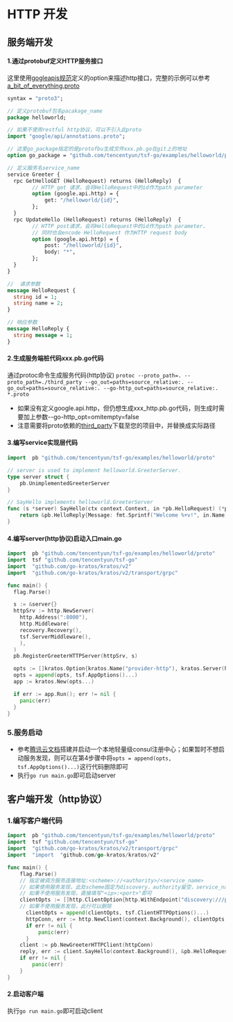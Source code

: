 # HTTP 开发
## 服务端开发
#### 1.通过protobuf定义HTTP服务接口
这里使用[gogleapis规范](https://github.com/googleapis/googleapis/blob/master/google/api/http.proto#L46)定义的option来描述http接口，完整的示例可以参考[a_bit_of_everything.proto](https://github.com/grpc-ecosystem/grpc-gateway/blob/master/examples/internal/proto/examplepb/a_bit_of_everything.proto)
```protobuf
syntax = "proto3";

// 定义protobuf包名pacakage_name
package helloworld;

// 如果不使用restful http协议，可以不引入此proto
import "google/api/annotations.proto";

// 这里go_package指定的是protofbu生成文件xxx.pb.go在git上的地址
option go_package = "github.com/tencentyun/tsf-go/examples/helloworld/proto";

// 定义服务名service_name
service Greeter {
  rpc GetHelloGET (HelloRequest) returns (HelloReply)  {       
        // HTTP get 请求，会将HelloRequest中的id作为path parameter
        option (google.api.http) = {
            get: "/helloworld/{id}",
        };
  }
  rpc UpdateHello (HelloRequest) returns (HelloReply)  {       
        // HTTP post请求，会将HelloRequest中的id作为path parameter，
        // 同时也会encode HelloRequest 作为HTTP request body
        option (google.api.http) = {
            post: "/helloworld/{id}",
            body: "*",
        };
  }
}

//  请求参数
message HelloRequest {
  string id = 1;
  string name = 2;
}

// 响应参数
message HelloReply {
  string message = 1;
}
```
#### 2.生成服务端桩代码xxx.pb.go代码
通过protoc命令生成服务代码(http协议)
`protoc --proto_path=. --proto_path=./third_party
--go_out=paths=source_relative:. --go_out=paths=source_relative:. --go-http_out=paths=source_relative:.  *.proto`
- 如果没有定义google.api.http，但仍想生成xxx_http.pb.go代码，则生成时需要加上参数--go-http_opt=omitempty=false
- 注意需要将proto依赖的[third_party](https://github.com/tencentyun/tsf-go/tree/master/third_party)下载至您的项目中，并替换成实际路径
#### 3.编写service实现层代码
```go
import	pb "github.com/tencentyun/tsf-go/examples/helloworld/proto"

// server is used to implement helloworld.GreeterServer.
type server struct {
	pb.UnimplementedGreeterServer
}

// SayHello implements helloworld.GreeterServer
func (s *server) SayHello(ctx context.Context, in *pb.HelloRequest) (*pb.HelloReply, error) {
	return &pb.HelloReply{Message: fmt.Sprintf("Welcome %+v!", in.Name)}, nil
}
```
#### 4.编写server(http协议)启动入口main.go
```go
import  pb "github.com/tencentyun/tsf-go/examples/helloworld/proto"
import 	tsf "github.com/tencentyun/tsf-go"
import  "github.com/go-kratos/kratos/v2"
import  "github.com/go-kratos/kratos/v2/transport/grpc"

func main() {
  flag.Parse()

  s := &server{}
  httpSrv := http.NewServer(
    http.Address(":8000"),
    http.Middleware(
    recovery.Recovery(),
    tsf.ServerMiddleware(),
    ),
  )
  pb.RegisterGreeterHTTPServer(httpSrv, s)

  opts := []kratos.Option{kratos.Name("provider-http"), kratos.Server(httpSrv)}
  opts = append(opts, tsf.AppOptions()...)
  app := kratos.New(opts...)

  if err := app.Run(); err != nil {
    panic(err) 
  }
}
```
### 5.服务启动
- 参考[腾讯云文档](https://cloud.tencent.com/document/product/649/16618)搭建并启动一个本地轻量级consul注册中心；如果暂时不想启动服务发现，则可以在第4步骤中将`opts = append(opts, tsf.AppOptions()...)`这行代码删除即可
- 执行`go run main.go`即可启动server

## 客户端开发（http协议）
### 1.编写客户端代码
```go
import  pb "github.com/tencentyun/tsf-go/examples/helloworld/proto"
import  tsf "github.com/tencentyun/tsf-go"
import 	"github.com/go-kratos/kratos/v2/transport/grpc"
import  "import  "github.com/go-kratos/kratos/v2"

func main() {
    flag.Parse()
    // 指定被调方服务连接地址:<scheme>://<authority>/<service_name>
    // 如果使用服务发现，此处scheme固定为discovery，authority留空，service_name为定义注册到服务发现中的服务名
    // 如果不使用服务发现，直接填写"<ip>:<port>"即可
    clientOpts := []http.ClientOption{http.WithEndpoint("discovery:///provider-http")}
    // 如果不使用服务发现，此行可以删除
	  clientOpts = append(clientOpts, tsf.ClientHTTPOptions()...)
	  httpConn, err := http.NewClient(context.Background(), clientOpts...)
	  if err != nil {
		  panic(err)
	  }
    client := pb.NewGreeterHTTPClient(httpConn)
    reply, err := client.SayHello(context.Background(), &pb.HelloRequest{Name: "tsf_grpc"})
    if err != nil {
        panic(err)
    }
}
```
#### 2.启动客户端
执行`go run main.go`即可启动client